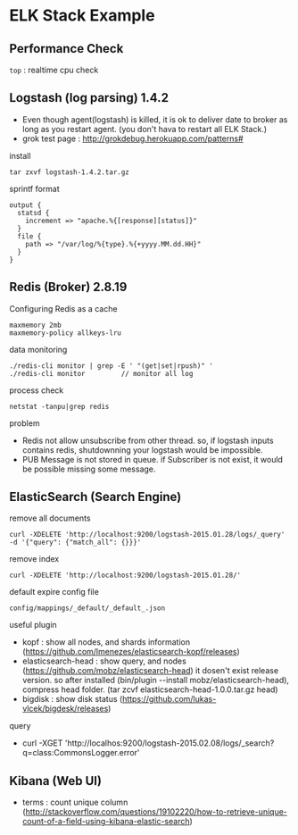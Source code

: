 # ELK Stack Example
## Performance Check

`top` : realtime cpu check

## Logstash (log parsing) 1.4.2
* Even though agent(logstash) is killed, it is ok to deliver date to broker as long as you restart agent. (you don't hava to restart all ELK Stack.)
* grok test page : http://grokdebug.herokuapp.com/patterns#

install

    tar zxvf logstash-1.4.2.tar.gz

sprintf format

    output {
      statsd {
        increment => "apache.%{[response][status]}"
      }
      file {
        path => "/var/log/%{type}.%{+yyyy.MM.dd.HH}"
      }
    }

## Redis (Broker) 2.8.19

Configuring Redis as a cache

    maxmemory 2mb
    maxmemory-policy allkeys-lru

data monitoring

    ./redis-cli monitor | grep -E ' "(get|set|rpush)" '
    ./redis-cli monitor         // monitor all log

process check

    netstat -tanpu|grep redis

problem
* Redis not allow unsubscribe from other thread. so, if logstash inputs contains redis, shutdownning your logstash would be impossible. 
* PUB Message is not stored in queue. if Subscriber is not exist, it would be possible missing some message.

## ElasticSearch (Search Engine)

remove all documents

    curl -XDELETE 'http://localhost:9200/logstash-2015.01.28/logs/_query' -d '{"query": {"match_all": {}}}'
    
remove index

    curl -XDELETE 'http://localhost:9200/logstash-2015.01.28/'
    
default expire config file

    config/mappings/_default/_default_.json

useful plugin 
* kopf : show all nodes, and shards information (https://github.com/lmenezes/elasticsearch-kopf/releases)
* elasticsearch-head : show query, and nodes (https://github.com/mobz/elasticsearch-head)
it dosen't exist release version. so after installed (bin/plugin --install mobz/elasticsearch-head), compress head folder. (tar zcvf elasticsearch-head-1.0.0.tar.gz head)
* bigdisk : show disk status (https://github.com/lukas-vlcek/bigdesk/releases)

query
* curl -XGET 'http://localhos:9200/logstash-2015.02.08/logs/_search?q=class:CommonsLogger.error'

## Kibana (Web UI)
* terms : count unique column (http://stackoverflow.com/questions/19102220/how-to-retrieve-unique-count-of-a-field-using-kibana-elastic-search)
